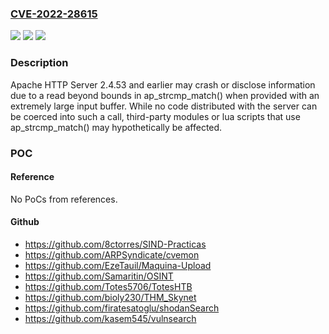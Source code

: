 ### [CVE-2022-28615](https://cve.mitre.org/cgi-bin/cvename.cgi?name=CVE-2022-28615)
![](https://img.shields.io/static/v1?label=Product&message=Apache%20HTTP%20Server&color=blue)
![](https://img.shields.io/static/v1?label=Version&message=Apache%20HTTP%20Server%3C%3D%202.4.53%20&color=brighgreen)
![](https://img.shields.io/static/v1?label=Vulnerability&message=CWE-190%20Integer%20Overflow%20or%20Wraparound&color=brighgreen)

### Description

Apache HTTP Server 2.4.53 and earlier may crash or disclose information due to a read beyond bounds in ap_strcmp_match() when provided with an extremely large input buffer. While no code distributed with the server can be coerced into such a call, third-party modules or lua scripts that use ap_strcmp_match() may hypothetically be affected.

### POC

#### Reference
No PoCs from references.

#### Github
- https://github.com/8ctorres/SIND-Practicas
- https://github.com/ARPSyndicate/cvemon
- https://github.com/EzeTauil/Maquina-Upload
- https://github.com/Samaritin/OSINT
- https://github.com/Totes5706/TotesHTB
- https://github.com/bioly230/THM_Skynet
- https://github.com/firatesatoglu/shodanSearch
- https://github.com/kasem545/vulnsearch

